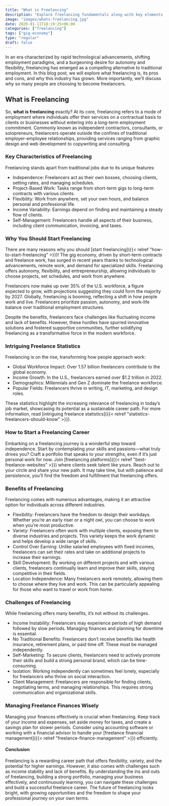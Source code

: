 ```yaml
---
title: "What is Freelancing"
description: "Explore freelancing fundamentals along with key elements, earning potential and more."
image: "images/whats-freelancing.jpg"
date: 2020-01-11T18:19:25+06:00
categories: ["freelancing"]
tags: ["gig-economy"]
type: "regular"
draft: false
---
```


In an era characterized by rapid technological advancements, shifting employment paradigms, and a burgeoning desire for autonomy and flexibility, freelancing has emerged as a compelling alternative to traditional employment. In this blog post, we will explore what freelancing is, its pros and cons, and why this industry has grown. More importantly, we'll discuss why so many people are choosing to become freelancers.

## What is Freelancing

So, **what is freelancing** exactly? At its core, freelancing refers to a mode of employment where individuals offer their services on a contractual basis to clients or businesses without entering into a long-term employment commitment. Commonly known as independent contractors, consultants, or solopreneurs, freelancers operate outside the confines of traditional employer-employee relationships, providing services ranging from graphic design and web development to copywriting and consulting.

### Key Characteristics of Freelancing

Freelancing stands apart from traditional jobs due to its unique features:

- Independence: Freelancers act as their own bosses, choosing clients, setting rates, and managing schedules.
- Project-Based Work: Tasks range from short-term gigs to long-term contracts with various clients.
- Flexibility: Work from anywhere, set your own hours, and balance personal and professional life.
- Income Variability: Earnings depend on finding and maintaining a steady flow of clients.
- Self-Management: Freelancers handle all aspects of their business, including client communication, invoicing, and taxes.

### Why You Should Start Freelancing

There are many reasons why you should [start freelancing]({{< relref "how-to-start-freelancing" >}})! The gig economy, driven by short-term contracts and freelance work, has surged in recent years thanks to technological advancements, remote work, and demand for specialized skills. Freelancing offers autonomy, flexibility, and entrepreneurship, allowing individuals to choose projects, set schedules, and work from anywhere.

Freelancers now make up over 35% of the U.S. workforce, a figure expected to grow, with projections suggesting they could form the majority by 2027. Globally, freelancing is booming, reflecting a shift in how people work and live. Freelancers prioritize passion, autonomy, and work-life balance over traditional employment structures.

Despite the benefits, freelancers face challenges like fluctuating income and lack of benefits. However, these hurdles have spurred innovative solutions and fostered supportive communities, further solidifying freelancing as a transformative force in the modern workforce.

### Intriguing Freelance Statistics

Freelancing is on the rise, transforming how people approach work:

* Global Workforce Impact: Over 1.57 billion freelancers contribute to the global economy.
* Income Growth: In the U.S., freelancers earned over $1.2 trillion in 2022.
* Demographics: Millennials and Gen Z dominate the freelance workforce.
* Popular Fields: Freelancers thrive in writing, IT, marketing, and design roles.

These statistics highlight the increasing relevance of freelancing in today’s job market, showcasing its potential as a sustainable career path. For more information, read [intriguing freelance statistics]({{< relref "statistics-freelancers-should-know" >}}).

### How to Start a Freelancing Career

Embarking on a freelancing journey is a wonderful step toward independence. Start by contemplating your skills and passions—what truly drives you? Craft a portfolio that speaks to your strengths, even if it’s just personal work for now. Join [freelancing platforms]({{< relref "best-freelance-websites" >}}) where clients seek talent like yours. Reach out to your circle and share your new path. It may take time, but with patience and persistence, you’ll find the freedom and fulfillment that freelancing offers.

### Benefits of Freelancing

Freelancing comes with numerous advantages, making it an attractive option for individuals across different industries.

* Flexibility: Freelancers have the freedom to design their workdays. Whether you’re an early riser or a night owl, you can choose to work when you’re most productive.
* Variety: Freelancers often work with multiple clients, exposing them to diverse industries and projects. This variety keeps the work dynamic and helps develop a wide range of skills.
* Control Over Earning: Unlike salaried employees with fixed incomes, freelancers can set their rates and take on additional projects to increase their earnings.
* Skill Development: By working on different projects and with various clients, freelancers continually learn and improve their skills, staying competitive in their fields.
* Location Independence: Many freelancers work remotely, allowing them to choose where they live and work. This can be particularly appealing for those who want to travel or work from home.

### Challenges of Freelancing

While freelancing offers many benefits, it’s not without its challenges.

* Income Instability: Freelancers may experience periods of high demand followed by slow periods. Managing finances and planning for downtime is essential.
* No Traditional Benefits: Freelancers don’t receive benefits like health insurance, retirement plans, or paid time off. These must be managed independently.
* Self-Marketing: To secure clients, freelancers need to actively promote their skills and build a strong personal brand, which can be time-consuming.
* Isolation: Working independently can sometimes feel lonely, especially for freelancers who thrive on social interaction.
* Client Management: Freelancers are responsible for finding clients, negotiating terms, and managing relationships. This requires strong communication and organizational skills.

### Managing Freelance Finances Wisely

Managing your finances effectively is crucial when freelancing. Keep track of your income and expenses, set aside money for taxes, and create a savings plan for slower periods. Consider using accounting software or working with a financial advisor to handle your [freelance financial management]({{< relref "freelance-finance-management" >}}) efficiently.

#### Conclusion

Freelancing is a rewarding career path that offers flexibility, variety, and the potential for higher earnings. However, it also comes with challenges such as income stability and lack of benefits. By understanding the ins and outs of freelancing, building a strong portfolio, managing your business effectively, and continuously learning, you can navigate these challenges and build a successful freelance career. The future of freelancing looks bright, with growing opportunities and the freedom to shape your professional journey on your own terms.
